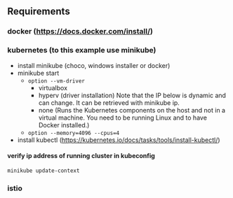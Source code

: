 ## Requirements
### docker (https://docs.docker.com/install/)
### kubernetes (to this example use minikube)
- install minikube (choco, windows installer or docker)
- minikube start
  - `option --vm-driver`
    - virtualbox
    - hyperv (driver installation) Note that the IP below is dynamic and can change. It can be retrieved with minikube ip.
    - none (Runs the Kubernetes components on the host and not in a virtual machine. You need to be running Linux and to have Docker installed.)
  - `option --memory=4096 --cpus=4`
- install kubectl (https://kubernetes.io/docs/tasks/tools/install-kubectl/)
#### verify ip address of running cluster in kubeconfig
`minikube update-context`

### istio
